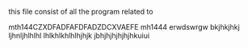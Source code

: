 this file consist of all the program related to

mth144CZXDFADFAFDFADZDCXVAEFE
mh1444
erwdswrgw
bkjhkjhkj
ljhnljhlhlhl
lhlkhlkhlhlhjhjk
jbhjhjhjhjhjhkuiui
